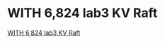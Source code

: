 # WITH 6,824 lab3 KV Raft
[WITH 6,824 lab3 KV Raft](https://aiwithcloud.com/2022/09/16/with_6824_lab3_kv_raft/)